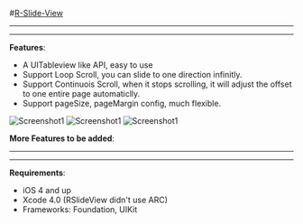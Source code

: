 #[R-Slide-View](http://rickytan.github.com/RSlideView)

---

---

**Features**:

*  A UITableview like API, easy to use
*  Support Loop Scroll, you can slide to one direction infinitly.
*  Support Continuois Scroll, when it stops scrolling, it will adjust the offset to one entire page automaticlly.
*  Support pageSize, pageMargin config, much flexible.

![Screenshot1](http://dl.dropbox.com/u/46239535/RSlideView/iOS%20%E6%A8%A1%E6%8B%9F%E5%99%A8%E5%B1%8F%E5%B9%95%E5%BF%AB%E7%85%A7%E2%80%9C2012-4-17%20%E4%B8%8A%E5%8D%8812.35.24%E2%80%9D.png)
![Screenshot1](http://dl.dropbox.com/u/46239535/RSlideView/iOS%20%E6%A8%A1%E6%8B%9F%E5%99%A8%E5%B1%8F%E5%B9%95%E5%BF%AB%E7%85%A7%E2%80%9C2012-4-17%20%E4%B8%8A%E5%8D%8812.36.35%E2%80%9D.png)
![Screenshot1](http://dl.dropbox.com/u/46239535/RSlideView/iOS%20%E6%A8%A1%E6%8B%9F%E5%99%A8%E5%B1%8F%E5%B9%95%E5%BF%AB%E7%85%A7%E2%80%9C2012-4-17%20%E4%B8%8A%E5%8D%8812.36.59%E2%80%9D.png)

**More Features to be added**:

---

---


**Requirements**:

* iOS 4 and up
* Xcode 4.0 (RSlideView didn't use ARC)
* Frameworks: Foundation, UIKit